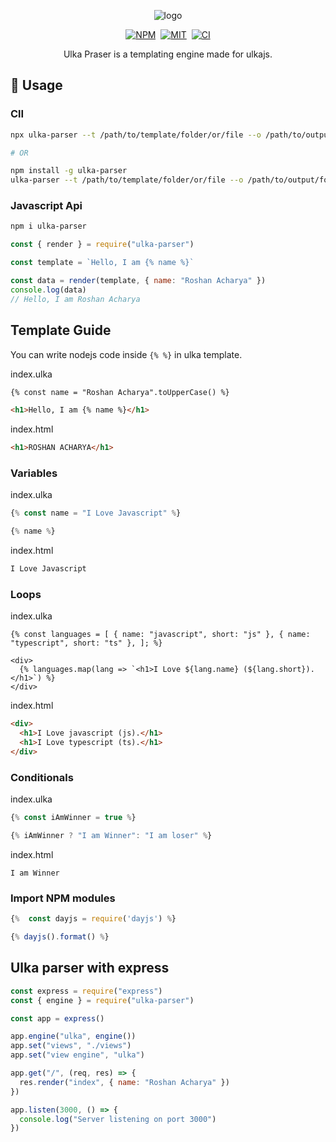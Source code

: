 <p align="center">
    <img src="https://i.imgur.com/X1aElpL.png" alt="logo">
</p>
<p align="center">
<a href="https://www.npmjs.com/package/ulka-parser"><img alt="NPM" src="https://img.shields.io/npm/v/ulka-parser?&labelColor=black&color=darkred&logo=npm&label=npm" /></a>&nbsp;
<a href="https://github.com/ulkajs/ulka-parser"><img alt="MIT" src="https://img.shields.io/npm/l/ulka-parser?color=darkgreen&labelColor=black&&logo=github" /></a>&nbsp;
<a href="#"><img alt="CI" src="https://github.com/ulkajs/ulka-parser/workflows/Node.js%20CI/badge.svg"></a>
</p>

<p align="center">
   Ulka Praser is a templating engine made for ulkajs.
</p>

## 🚀 Usage

### ClI

```bash
npx ulka-parser --t /path/to/template/folder/or/file --o /path/to/output/folder

# OR

npm install -g ulka-parser
ulka-parser --t /path/to/template/folder/or/file --o /path/to/output/folder
```

### Javascript Api

```bash
npm i ulka-parser
```

```js
const { render } = require("ulka-parser")

const template = `Hello, I am {% name %}`

const data = render(template, { name: "Roshan Acharya" })
console.log(data)
// Hello, I am Roshan Acharya
```

## Template Guide

You can write nodejs code inside `{% %}` in ulka template.

index.ulka

```html
{% const name = "Roshan Acharya".toUpperCase() %}

<h1>Hello, I am {% name %}</h1>
```

index.html

```html
<h1>ROSHAN ACHARYA</h1>
```

### Variables

index.ulka

```js
{% const name = "I Love Javascript" %}

{% name %}
```

index.html

```html
I Love Javascript
```

### Loops

index.ulka

```
{% const languages = [ { name: "javascript", short: "js" }, { name:
"typescript", short: "ts" }, ]; %}

<div>
  {% languages.map(lang => `<h1>I Love ${lang.name} (${lang.short}).</h1>`) %}
</div>
```

index.html

```html
<div>
  <h1>I Love javascript (js).</h1>
  <h1>I Love typescript (ts).</h1>
</div>
```

### Conditionals

index.ulka

```js
{% const iAmWinner = true %}

{% iAmWinner ? "I am Winner": "I am loser" %}
```

index.html

```
I am Winner
```

### Import NPM modules

```js
{%  const dayjs = require('dayjs') %}

{% dayjs().format() %}
```

## Ulka parser with express

```js
const express = require("express")
const { engine } = require("ulka-parser")

const app = express()

app.engine("ulka", engine())
app.set("views", "./views")
app.set("view engine", "ulka")

app.get("/", (req, res) => {
  res.render("index", { name: "Roshan Acharya" })
})

app.listen(3000, () => {
  console.log("Server listening on port 3000")
})
```
